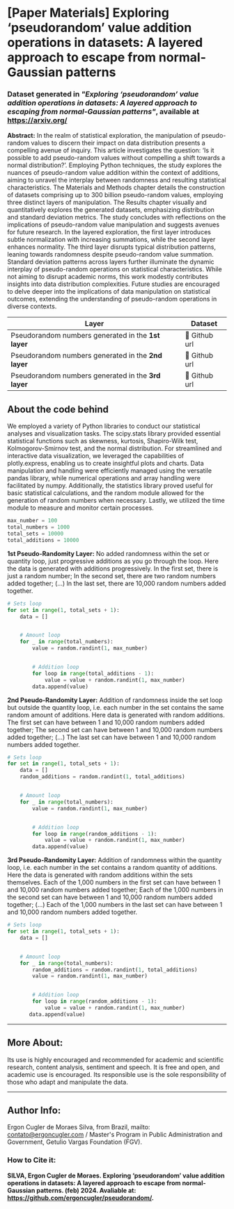 # [Paper Materials] Exploring ‘pseudorandom’ value addition operations in datasets: A layered approach to escape from normal-Gaussian patterns

### Dataset generated in *"Exploring ‘pseudorandom’ value addition operations in datasets: A layered approach to escaping from normal-Gaussian patterns"*, available at https://arxiv.org/

**Abstract:** In the realm of statistical exploration, the manipulation of pseudo-random values to discern their impact on data distribution presents a compelling avenue of inquiry. This article investigates the question: ‘Is it possible to add pseudo-random values without compelling a shift towards a normal distribution?’. Employing Python techniques, the study explores the nuances of pseudo-random value addition within the context of additions, aiming to unravel the interplay between randomness and resulting statistical characteristics. The Materials and Methods chapter details the construction of datasets comprising up to 300 billion pseudo-random values, employing three distinct layers of manipulation. The Results chapter visually and quantitatively explores the generated datasets, emphasizing distribution and standard deviation metrics. The study concludes with reflections on the implications of pseudo-random value manipulation and suggests avenues for future research. In the layered exploration, the first layer introduces subtle normalization with increasing summations, while the second layer enhances normality. The third layer disrupts typical distribution patterns, leaning towards randomness despite pseudo-random value summation. Standard deviation patterns across layers further illuminate the dynamic interplay of pseudo-random operations on statistical characteristics. While not aiming to disrupt academic norms, this work modestly contributes insights into data distribution complexities. Future studies are encouraged to delve deeper into the implications of data manipulation on statistical outcomes, extending the understanding of pseudo-random operations in diverse contexts.

| Layer | Dataset |
| ------------- | ------------- |
| Pseudorandom numbers generated in the **1st layer**  | 🔗 Github url  |
| Pseudorandom numbers generated in the **2nd layer**  | 🔗 Github url  |
| Pseudorandom numbers generated in the **3rd layer**  | 🔗 Github url  |

## About the code behind

We employed a variety of Python libraries to conduct our statistical analyses and visualization tasks. The scipy.stats library provided essential statistical functions such as skewness, kurtosis, Shapiro-Wilk test, Kolmogorov-Smirnov test, and the normal distribution. For streamlined and interactive data visualization, we leveraged the capabilities of plotly.express, enabling us to create insightful plots and charts. Data manipulation and handling were efficiently managed using the versatile pandas library, while numerical operations and array handling were facilitated by numpy. Additionally, the statistics library proved useful for basic statistical calculations, and the random module allowed for the generation of random numbers when necessary. Lastly, we utilized the time module to measure and monitor certain processes.

```python
max_number = 100
total_numbers = 1000
total_sets = 10000
total_additions = 10000
```

**1st Pseudo-Randomity Layer:** No added randomness within the set or quantity loop, just progressive additions as you go through the loop. Here the data is generated with additions progressively. In the first set, there is just a random number; In the second set, there are two random numbers added together; (...) In the last set, there are 10,000 random numbers added together.

```python
# Sets loop
for set in range(1, total_sets + 1): 
    data = []


    # Amount loop
    for _ in range(total_numbers):
        value = random.randint(1, max_number)            


        # Addition loop
        for loop in range(total_additions - 1):
            value = value + random.randint(1, max_number)
        data.append(value)
```

**2nd Pseudo-Randomity Layer:** Addition of randomness inside the set loop but outside the quantity loop, i.e. each number in the set contains the same random amount of additions. Here data is generated with random additions. The first set can have between 1 and 10,000 random numbers added together; The second set can have between 1 and 10,000 random numbers added together; (...) The last set can have between 1 and 10,000 random numbers added together.

```python
# Sets loop
for set in range(1, total_sets + 1):
    data = []
    random_additions = random.randint(1, total_additions)


    # Amount loop
    for _ in range(total_numbers):
        value = random.randint(1, max_number)


        # Addition loop
        for loop in range(random_additions - 1):
            value = value + random.randint(1, max_number)
        data.append(value)
```

**3rd Pseudo-Randomity Layer:** Addition of randomness within the quantity loop, i.e. each number in the set contains a random quantity of additions. Here the data is generated with random additions within the sets themselves. Each of the 1,000 numbers in the first set can have between 1 and 10,000 random numbers added together; Each of the 1,000 numbers in the second set can have between 1 and 10,000 random numbers added together; (...) Each of the 1,000 numbers in the last set can have between 1 and 10,000 random numbers added together.

```python
# Sets loop
for set in range(1, total_sets + 1):
    data = []


    # Amount loop
    for _ in range(total_numbers):
        random_additions = random.randint(1, total_additions)
        value = random.randint(1, max_number)


        # Addition loop
        for loop in range(random_additions - 1):
            value = value + random.randint(1, max_number)
       data.append(value)
```

___

## More About:

Its use is highly encouraged and recommended for academic and scientific research, content analysis, sentiment and speech. It is free and open, and academic use is encouraged. Its responsible use is the sole responsibility of those who adapt and manipulate the data.

___

## Author Info:

Ergon Cugler de Moraes Silva, from Brazil, mailto: <a href="contato@ergoncugler.com">contato@ergoncugler.com</a> / Master's Program in Public Administration and Government, Getulio Vargas Foundation (FGV).

### How to Cite it:

**SILVA, Ergon Cugler de Moraes. Exploring ‘pseudorandom’ value addition operations in datasets: A layered approach to escape from normal-Gaussian patterns. (feb) 2024. Avaliable at: <a>https://github.com/ergoncugler/pseudorandom/<a>.**
